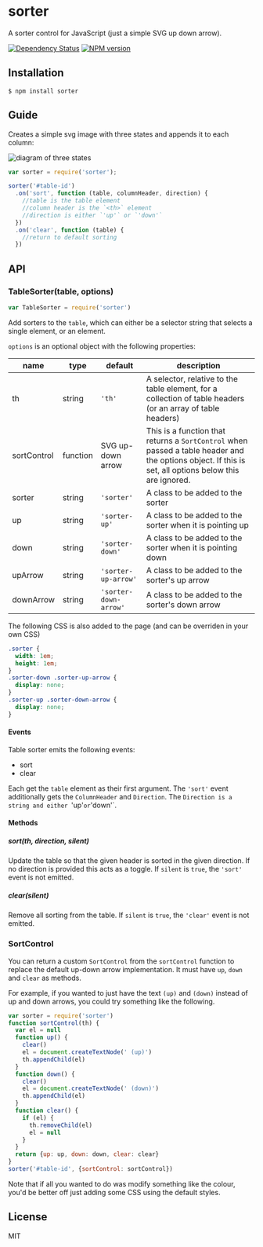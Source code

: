 
# sorter

  A sorter control for JavaScript (just a simple SVG up down arrow).

[![Dependency Status](https://gemnasium.com/ForbesLindesay/sorter.png)](https://gemnasium.com/ForbesLindesay/sorter)
[![NPM version](https://badge.fury.io/js/sorter.png)](http://badge.fury.io/js/sorter)

## Installation

    $ npm install sorter

## Guide

Creates a simple svg image with three states and appends it to each column:

![diagram of three states](http://i.imgur.com/2P2Z4.png)

```javascript
var sorter = require('sorter');

sorter('#table-id')
  .on('sort', function (table, columnHeader, direction) {
    //table is the table element
    //column header is the `<th>` element
    //direction is either `'up'` or `'down'`
  })
  .on('clear', function (table) {
    //return to default sorting
  })
```

## API

### TableSorter(table, options)

```js
var TableSorter = require('sorter')
```

Add sorters to the `table`, which can either be a selector string that selects a single element, or an element.

`options` is an optional object with the following properties:

name        | type     | default               | description
------------|----------|-----------------------|--------------------------------------
th          | string   | `'th'`                | A selector, relative to the table element, for a collection of table headers (or an array of table headers)
sortControl | function | SVG up-down arrow     | This is a function that returns a `SortControl` when passed a table header and the options object.  If this is set, all options below this are ignored.
sorter      | string   | `'sorter'`            | A class to be added to the sorter
up          | string   | `'sorter-up'`         | A class to be added to the sorter when it is pointing up
down        | string   | `'sorter-down'`       | A class to be added to the sorter when it is pointing down
upArrow     | string   | `'sorter-up-arrow'`   | A class to be added to the sorter's up arrow
downArrow   | string   | `'sorter-down-arrow'` | A class to be added to the sorter's down arrow

The following CSS is also added to the page (and can be overriden in your own CSS)

```css
.sorter {
  width: 1em;
  height: 1em;
}
.sorter-down .sorter-up-arrow {
  display: none;
}
.sorter-up .sorter-down-arrow {
  display: none;
}
```

#### Events

Table sorter emits the following events:

 - sort
 - clear

Each get the `table` element as their first argument.  The `'sort'` event additionally gets the `ColumnHeader` and `Direction`.  The `Direction is a string and either `'up'` or `'down'`.

#### Methods

##### sort(th, direction, silent)

Update the table so that the given header is sorted in the given direction.  If no direction is provided this acts as a toggle.  If `silent` is `true`, the `'sort'` event is not emitted.

##### clear(silent)

Remove all sorting from the table.  If `silent` is `true`, the `'clear'` event is not emitted.

### SortControl

You can return a custom `SortControl` from the `sortControl` function to replace the default up-down arrow implementation.  It must have `up`, `down` and `clear` as methods.

For example, if you wanted to just have the text `(up)` and `(down)` instead of up and down arrows, you could try something like the following.

```js
var sorter = require('sorter')
function sortControl(th) {
  var el = null
  function up() {
    clear()
    el = document.createTextNode(' (up)')
    th.appendChild(el)
  }
  function down() {
    clear()
    el = document.createTextNode(' (down)')
    th.appendChild(el)
  }
  function clear() {
    if (el) {
      th.removeChild(el)
      el = null
    }
  }
  return {up: up, down: down, clear: clear}
}
sorter('#table-id', {sortControl: sortControl})
```

Note that if all you wanted to do was modify something like the colour, you'd be better off just adding some CSS using the default styles.

## License

  MIT
